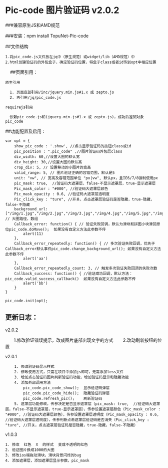 Pic-code 图片验证码 v2.0.2
====


###兼容原生JS和AMD规范

###安装：npm install TopuNet-Pic-code


##文件结构

    
    1.将pic_code.js文件放在jq中（原生规范）或widget/lib（AMD规范）中
    2.html创建验证码的外包盒子，确定验证码位置，将盒子class或者id传到opt中相应位置
    
##页面引用：
        
    原生引用
    
      1. 页面底部引用/inc/jquery.min.js#1.x 或 zepto.js
      2. 再引用/jq/pic_code.js
        
    requirejs引用
    
      依赖pic_code.js和(jquery.min.js#1.x 或 zepto.js)，成功后返回对象 pic_code
        
    
##功能配置及启用：

    var opt = {
        show_pic_code : '.show', //点击显示验证码的按钮class或id
        pic_position : ".pic_code" ,//图片验证码外包层class
        div_width: 60,//设置大图的默认宽
        div_height: 30,//设置大图的默认高
        crop_div: 5, // 设置移动的小图片的宽高
        valid_range: 5, // 图片验证正确的容错范围，默认是5
        unit: "vw", // 宽高及容错范围单位 "px|vw", 默认px，且IE6/7/8强制使用px
        pic_mask: true,  //验证码大遮罩层，false-不显示遮罩层，true-显示遮罩层
        Pic_mask_color : "#000", //验证码大遮罩层颜色
        Pic_mask_opacity : 0.6, //验证码大遮罩层透明度
        Pic_click_key : "ture", //开关，点击遮罩层验证码是否隐藏，true-隐藏，false-不隐藏
        background_url:["/img/1.jpg","/img/2.jpg","/img/3.jpg","/img/4.jpg","/img/5.jpg","/img/6.jpg","/img/7.jpg","/img/8.jpg","/img/9.jpg"], // 大图路径，数组
        Callback_error: function() { // 验证失败回调，默认为滑块和拼图小块滑回原位pic_code.doMove();  如果没有自定义方法此参数不传
        	alert(11)
        }, 
        Callback_error_repeatedly: function() { // 多次验证失败回调，优先于Callback_error默认事件pic_code.change_background_url(); 如果没有自定义方法此参数不传
        	alert('aa')
        },
        Callback_error_repeatedly_count: 3, // 触发多次验证失败回调的失败次数
        Callback_success: function() { //验证成功回调，默认方法：pic_code.valid_success_callback()	如果没有自定义方法此参数不传
        	alert('bb')
        }
    }
    
    pic_code.init(opt);



更新日志：
-------------
v2.0.2

        1.修改验证错误提示，改成图片底部出现文字的方式
        2.改动刷新按钮的位置
        
v2.0.1

        1. 修改验证码显示样式
        2. 修改使用方式，只需在项目中添加js即可，无需添加less文件
        3. 增加点击验证码图片刷新验证码功能，增加验证码显示和隐藏功能
        4. 添加外部调用方法
            pic_code.pic_code_show();  显示验证码弹层
            pic_code.pic_code_hide();  隐藏验证码弹层
            pic_code.refresh_pic();    刷新验证码
        5. 遮罩层功能修改，传参决定是否显示遮罩层（pic_mask: true,  //验证码大遮罩层，false-不显示遮罩层，true-显示遮罩层），传参设置遮罩层颜色（Pic_mask_color : "#000", //验证码大遮罩层颜色），传参设置遮罩层透明度（Pic_mask_opacity : 0.6, //验证码大遮罩层透明度），传参判断点击遮罩层验证码是否消失（Pic_click_key : "ture", //开关，点击遮罩层验证码是否隐藏，true-隐藏，false-不隐藏）
            
v1.0.3
    
    1. 修改  红色  X  的样式  变成不透明的红色
    2. 验证图片换成1000的大图
    3. 修改ios端拖动滑块，滑块背景闪烁的bug
    4. 添加遮罩层，添加遮罩层显示参数，pic_mask
    
